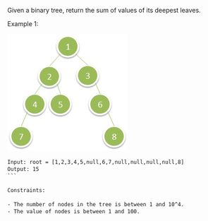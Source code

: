 Given a binary tree, return the sum of values of its deepest leaves.
 

Example 1:

![1483_ex1.png](1483_ex1.png)

```
Input: root = [1,2,3,4,5,null,6,7,null,null,null,null,8]
Output: 15
``` 

Constraints:

- The number of nodes in the tree is between 1 and 10^4.
- The value of nodes is between 1 and 100.